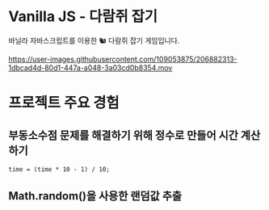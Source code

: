 # Vanilla JS - 다람쥐 잡기

바닐라 자바스크립트를 이용한 🐿️ 다람쥐 잡기 게임입니다.

https://user-images.githubusercontent.com/109053875/206882313-1dbcad4d-80d1-447a-a048-3a03cd0b8354.mov

# 프로젝트 주요 경험

## 부동소수점 문제를 해결하기 위해 정수로 만들어 시간 계산하기

`time = (time * 10 - 1) / 10;`

## Math.random()을 사용한 랜덤값 추출
